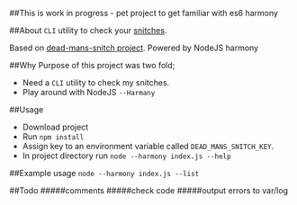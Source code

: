 ##This is work in progress - pet project to get familiar with es6 harmony

##About
`CLI` utility to check your [snitches]().

Based on [dead-mans-snitch project](https://www.npmjs.com/package/dead-mans-snitch).
Powered by NodeJS harmony

##Why
Purpose of this project was two fold;
- Need a `CLI` utility to check my snitches.
- Play around with NodeJS `--Harmany`

##Usage

- Download project
- Run `npm install`
- Assign key to an environment variable called `DEAD_MANS_SNITCH_KEY`.
- In project directory run `node --harmony index.js --help`

##Example usage
`node --harmony index.js --list`

##Todo
#####comments
#####check code
#####output errors to var/log